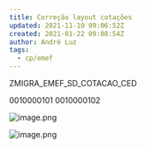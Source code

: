```yaml
---
title: Correção layout cotações
updated: 2021-11-10 09:06:52Z
created: 2021-01-22 09:08:54Z
author: André Luz
tags:
  - cp/emef
---
```


ZMIGRA_EMEF_SD_COTACAO_CED

0010000101
0010000102

![image.png](image-57.png)

![image.png](image-58.png)